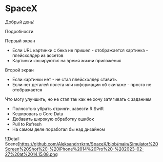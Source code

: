 # SpaceX

Добрый день!

Подробности:

Первый экран
- Если URL картинки с бека не пришел - отображается картинка - плейсхолдер из ассетов
- Картинки кэшируются на время жизни приложения

Второй экран
- Если картинки нет - не стал плейсхолдер ставить
- Если нет деталей полета или информации об экипаже - просто не отображается

Что могу улучшить, но не стал так как не хочу затягивать с заданием
- Полностью убрать стринги, завести R.Swift
- Кешировать в Core Data 
- Добавить широкую обработку ошибок
- Pull to Refresh 
- На самом деле поработал бы над дизайном

![Detail Scene]https://github.com/Aleksandrrrkrm/SpaceX/blob/main/Simulator%20Screen%20Shot%20-%20iPhone%2014%20Pro%20-%202023-02-27%20at%2014.15.08.png
